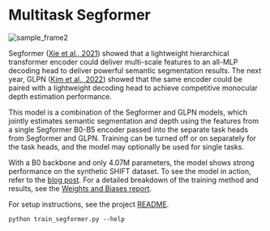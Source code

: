 # Multitask Segformer

![sample_frame2](https://github.com/FoamoftheSea/shift-experiments/assets/50897218/f3af4f7a-3cef-4291-9ef8-5ff5ed35213d)

Segformer ([Xie et al., 2021](https://arxiv.org/abs/2105.15203)) showed that a lightweight hierarchical transformer encoder could deliver multi-scale features to an all-MLP decoding head to deliver powerful semantic segmentation results. The next year, GLPN ([Kim et al., 2022](https://arxiv.org/abs/2201.07436)) showed that the same encoder could be paired with a lightweight decoding head to achieve competitive monocular depth estimation performance.

This model is a combination of the Segformer and GLPN models, which jointly estimates semantic segmentation and depth using the features from a single Segformer B0-B5 encoder passed into the separate task heads from Segformer and GLPN. Training can be turned off or on separately for the task heads, and the model may optionally be used for single tasks.

With a B0 backbone and only 4.07M parameters, the model shows strong performance on the synthetic SHIFT dataset. To see the model in action, refer to the [blog post](https://hiddenlayers.tech/blog/segformer-demonstrates-powerful-multitask-performance). For a detailed breakdown of the training method and results, see the [Weights and Biases report](https://api.wandb.ai/links/indezera/4ua2bsyk).

For setup instructions, see the project [README](../../../README.md).

```
python train_segformer.py --help
```
